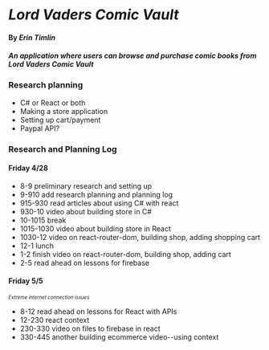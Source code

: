 # _Lord Vaders Comic Vault_

#### By _**Erin Timlin**_

#### _An application where users can browse and purchase comic books from Lord Vaders Comic Vault_

### Research planning
* C# or React or both
* Making a store application
* Setting up cart/payment
* Paypal API?


### Research and Planning Log
#### Friday 4/28
* 8-9 preliminary research and setting up 
* 9-910 add research planning and planning log
* 915-930 read articles about using C# with react
* 930-10 video about building store in C#
* 10-1015 break
* 1015-1030 video about building store in React
* 1030-12 video on react-router-dom, building shop, adding shopping cart
* 12-1 lunch
* 1-2 finish video on react-router-dom, building shop, adding cart
* 2-5  read ahead on lessons for firebase

#### Friday 5/5
_<sub><sup>Extreme internet connection issues<sup><sub>_
* 8-12 read ahead on lessons for React with APIs
* 12-230 react context
* 230-330 video on files to firebase in react
* 330-445 another building ecommerce video--using context
